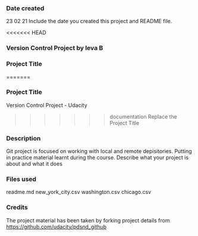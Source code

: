 ### Date created
23 02 21
Include the date you created this project and README file.

<<<<<<< HEAD
### Version Control Project by Ieva B

### Project Title
=======
### Project Title
Version Control Project - Udacity
>>>>>>> documentation
Replace the Project Title

### Description
Git project is focused on working with local and remote depisitories.
Putting in practice material learnt during the course.
Describe what your project is about and what it does

### Files used
readme.md
new_york_city.csv
washington.csv
chicago.csv

### Credits
The project material has been taken by forking project details from https://github.com/udacity/pdsnd_github
